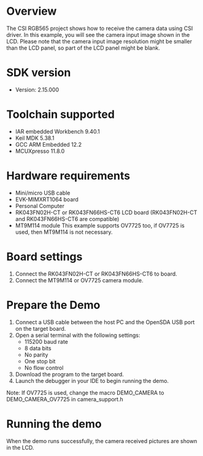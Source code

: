 Overview
========
The CSI RGB565 project shows how to receive the camera data using CSI driver.
In this example, you will see the camera input image shown in the LCD. Please
note that the camera input image resolution might be smaller than the LCD
panel, so part of the LCD panel might be blank.

SDK version
===========
- Version: 2.15.000

Toolchain supported
===================
- IAR embedded Workbench  9.40.1
- Keil MDK  5.38.1
- GCC ARM Embedded  12.2
- MCUXpresso  11.8.0

Hardware requirements
=====================
- Mini/micro USB cable
- EVK-MIMXRT1064 board
- Personal Computer
- RK043FN02H-CT or RK043FN66HS-CT6 LCD board
  (RK043FN02H-CT and RK043FN66HS-CT6 are compatible)
- MT9M114 module
This example supports OV7725 too, if OV7725 is used, then MT9M114 is not necessary.

Board settings
==============
1. Connect the RK043FN02H-CT or RK043FN66HS-CT6 to board.
2. Connect the MT9M114 or OV7725 camera module.

Prepare the Demo
================
1.  Connect a USB cable between the host PC and the OpenSDA USB port on the target board.
2.  Open a serial terminal with the following settings:
    - 115200 baud rate
    - 8 data bits
    - No parity
    - One stop bit
    - No flow control
4.  Download the program to the target board.
5.  Launch the debugger in your IDE to begin running the demo.

Note: If OV7725 is used, change the macro DEMO_CAMERA to DEMO_CAMERA_OV7725 in
camera_support.h

Running the demo
================
When the demo runs successfully, the camera received pictures are shown in the LCD.
